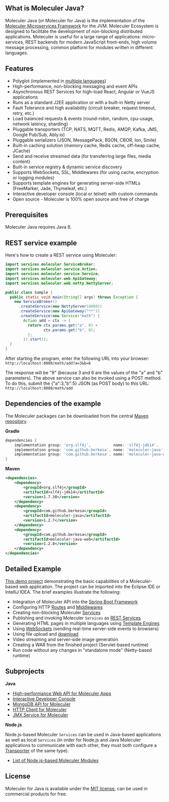 ## What is Moleculer Java?

Moleculer Java (or Moleculer for Java) is the implementation of the [Moleculer Microservices Framework](http://moleculer.services/) for the JVM.
Moleculer Ecosystem is designed to facilitate the development of non-blocking distributed applications.
Moleculer is useful for a large range of applications: micro-services,
REST backends for modern JavaScript front-ends,
high volume message processing,
common platform for modules written in different languages.

## Features

- Polyglot (implemented in [multiple languages](https://github.com/moleculerjs/awesome-moleculer#polyglot-implementations))
- High-performance, non-blocking messaging and event APIs
- Asynchronous REST Services for high-load React, Angular or VueJS applications
- Runs as a standard J2EE application or with a built-in Netty server
- Fault Tolerance and high availability (circuit breaker, request timeout, retry, etc.)
- Load balanced requests & events (round-robin, random, cpu-usage, network latency, sharding)
- Pluggable transporters (TCP, NATS, MQTT, Redis, AMQP, Kafka, JMS, Google Pub/Sub, Ably.io)
- Pluggable serializers (JSON, MessagePack, BSON, CBOR, Ion, Smile)
- Built-in caching solution (memory cache, Redis cache, off-heap cache, JCache)
- Send and receive streamed data (for transferring large files, media content)
- Built-in service registry & dynamic service discovery
- Supports WebSockets, SSL, Middlewares (for using cache, encryption or logging modules)
- Supports template engines for generating server-side HTMLs (FreeMarker, Jade, Thymeleaf, etc.)
- Interactive developer console (local or telnet) with custom commands
- Open source - Moleculer is 100% open source and free of charge

## Prerequisites

Moleculer Java requires Java 8.

## REST service example

Here's how to create a REST service using Moleculer:

```java
import services.moleculer.ServiceBroker;
import services.moleculer.service.Action;
import services.moleculer.service.Service;
import services.moleculer.web.ApiGateway;
import services.moleculer.web.netty.NettyServer;

public class Sample {
  public static void main(String[] args) throws Exception {
    new ServiceBroker()
      .createService(new NettyServer(8080))
      .createService(new ApiGateway("**"))
      .createService(new Service("math") {
        Action add = ctx -> {
          return ctx.params.get("a", 0) +
                 ctx.params.get("b", 0);
          };
        }).start();
  }
}
```

After starting the program, enter the following URL into your browser:  
`http://localhost:8080/math/add?a=3&b=6`

The response will be "9" (because 3 and 6 are the values of the "a" and "b" parameters).
The above service can also be invoked using a POST method.
To do this, submit the {"a":3,"b":5} JSON (as POST body) to this URL:  
`http://localhost:8080/math/add`

## Dependencies of the example

The Moleculer packages can be downloaded from the central
[Maven repository](https://mvnrepository.com/artifact/com.github.berkesa/moleculer-java).

**Gradle**

```gradle
dependencies {
    implementation group: 'org.slf4j',          name: 'slf4j-jdk14',        version: '1.7.30'
    implementation group: 'com.github.berkesa', name: 'moleculer-java',     version: '1.2.7'
    implementation group: 'com.github.berkesa', name: 'moleculer-java-web', version: '1.2.8' 
}
```

**Maven**

```xml
<dependencies>
    <dependency>
        <groupId>org.slf4j</groupId>
        <artifactId>slf4j-jdk14</artifactId>
        <version>1.7.30</version>
    </dependency>
    <dependency>
        <groupId>com.github.berkesa</groupId>
        <artifactId>moleculer-java</artifactId>
        <version>1.2.7</version>
    </dependency>
    <dependency>
        <groupId>com.github.berkesa</groupId>
        <artifactId>moleculer-java-web</artifactId>
        <version>1.2.8</version>
    </dependency>
</dependencies>
```

## Detailed Example

[This demo project](https://moleculer-java.github.io/moleculer-spring-boot-demo/)
demonstrating the basic capabilities of a Moleculer-based web application. 
The project can be imported into the Eclipse IDE or IntelliJ IDEA.
The brief examples illustrate the following:

- Integration of Moleculer API into the [Spring Boot Framework](broker.html#create-a-service-broker)
- Configuring HTTP [Routes](moleculer-web.html#routes) and [Middlewares](moleculer-web.html#http-middlewares)
- Creating non-blocking Moleculer [Services](services.html#about-moleculer-services)
- Publishing and invoking Moleculer `Services` as [REST Services](moleculer-web.html#aliases)
- Generating HTML pages in multiple languages using [Template Engines](moleculer-web.html#template-engines)
- Using [WebSockets](moleculer-web.html#websocket-handling) (sending real-time server-side events to browsers)
- Using file upload and [download](moleculer-web.html#response-type-status-code)
- Video streaming and server-side image generation
- Creating a WAR from the finished project (Servlet-based runtime)
- Run code without any changes in "standalone mode" (Netty-based runtime)

## Subprojects

**Java**

- [High-performance Web API for Moleculer Apps](moleculer-web.html#about-api-gateway)
- [Interactive Developer Console](moleculer-repl.html#about-the-developer-console)
- [MongoDB API for Moleculer](mongo-client.html#about-mongodb-client)
- [HTTP Client for Moleculer](http-client.html#about-the-async-http-client)
- [JMX Service for Moleculer](jmx-service.html#about-the-jmx-service)

**Node.js**

Node.js-based Moleculer `Services` can be used in Java-based applications as well as local `Services`
(in order for Node.js and Java Moleculer applications to communicate with each other,
they must both configure a
[Transporter](transporters.html#types-of-transporters)
of the same type).

- [List of Node.js-based Moleculer Modules](https://moleculer.services/modules.html)

## License

Moleculer for Java is available under the [MIT license](https://tldrlegal.com/license/mit-license),
can be used in commercial products for free.
